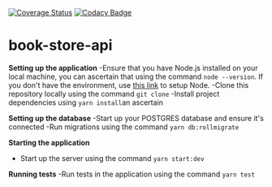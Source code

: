 [![Coverage Status](https://coveralls.io/repos/github/loicemeyo/book-store-api/badge.svg?branch=develop)](https://coveralls.io/github/loicemeyo/book-store-api?branch=develop)
[![Codacy Badge](https://api.codacy.com/project/badge/Grade/5003855a872e45f6a6921a9ba9d98708)](https://www.codacy.com/app/loicemeyo/book-store-api?utm_source=github.com&amp;utm_medium=referral&amp;utm_content=loicemeyo/book-store-api&amp;utm_campaign=Badge_Grade)
# book-store-api

**Setting up the application**
-Ensure that you have Node.js installed on your local machine,
you can ascertain that using the command `node --version`.
If you don't have the environment, use [this link](https://nodejs.org/en/download/) to setup Node.
-Clone this repository locally using the command `git clone`
-Install project dependencies using `yarn install`an ascertain

**Setting up the database**
-Start up your POSTGRES database and ensure it's connected
-Run migrations using the command `yarn db:rollmigrate`

**Starting the application**
- Start up the server using the command `yarn start:dev`

**Running tests**
-Run tests in the application using the command `yarn test`
